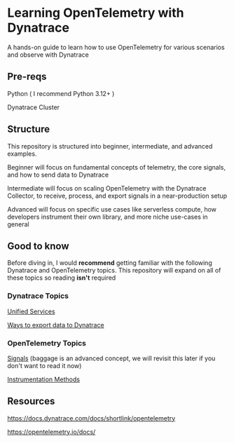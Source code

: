 # Learning OpenTelemetry with Dynatrace
A hands-on guide to learn how to use OpenTelemetry for various scenarios and observe with Dynatrace

## Pre-reqs
Python ( I recommend Python 3.12+ )

Dynatrace Cluster

## Structure
This repository is structured into beginner, intermediate, and advanced examples.

Beginner will focus on fundamental concepts of telemetry, the core signals, and how to send data to Dynatrace

Intermediate will focus on scaling OpenTelemetry with the Dynatrace Collector, to receive, process, and export signals in a near-production setup

Advanced will focus on specific use cases like serverless compute, how developers instrument their own library, and more niche use-cases in general

## Good to know
Before diving in, I would **recommend** getting familiar with the following Dynatrace and OpenTelemetry topics. This repository will expand on all of these topics so reading **isn't** required

### Dynatrace Topics
[Unified Services](https://docs.dynatrace.com/docs/shortlink/unified-service)

[Ways to export data to Dynatrace](https://docs.dynatrace.com/docs/shortlink/otel-getstarted)

### OpenTelemetry Topics
[Signals](https://opentelemetry.io/docs/concepts/signals/) (baggage is an advanced concept, we will revisit this later if you don't want to read it now)

[Instrumentation Methods](https://opentelemetry.io/docs/concepts/instrumentation/)

## Resources
https://docs.dynatrace.com/docs/shortlink/opentelemetry

https://opentelemetry.io/docs/
